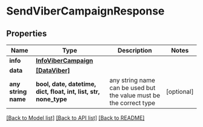 # SendViberCampaignResponse


## Properties
Name | Type | Description | Notes
------------ | ------------- | ------------- | -------------
**info** | [**InfoViberCampaign**](InfoViberCampaign.md) |  | 
**data** | [**[DataViber]**](DataViber.md) |  | 
**any string name** | **bool, date, datetime, dict, float, int, list, str, none_type** | any string name can be used but the value must be the correct type | [optional]

[[Back to Model list]](../../README.md#models) [[Back to API list]](../../README.md#available-methods) [[Back to README]](../../README.md)



